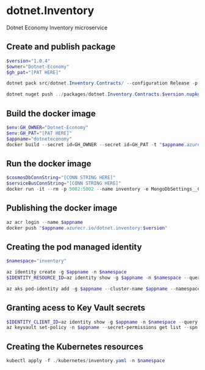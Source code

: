 # dotnet.Inventory

Dotnet Economy Inventory microservice

## Create and publish package

```powershell
$version="1.0.4"
$owner="Dotnet-Economy"
$gh_pat="[PAT HERE]"

dotnet pack src/dotnet.Inventory.Contracts/ --configuration Release -p:PackageVersion=$version -p:RepositoryUrl=https://github.com/$owner/dotnet.Inventory -o ../packages

dotnet nuget push ../packages/dotnet.Inventory.Contracts.$version.nupkg --api-key $gh_pat --source "github"
```

## Build the docker image

```powershell
$env:GH_OWNER="Dotnet-Economy"
$env:GH_PAT="[PAT HERE]"
$appname="dotneteconomy"
docker build --secret id=GH_OWNER --secret id=GH_PAT -t "$appname.azurecr.io/dotnet.inventory:$version" .
```

## Run the docker image

```powershell
$cosmosDbConnString="[CONN STRING HERE]"
$serviceBusConnString="[CONN STRING HERE]"
docker run -it --rm -p 5002:5002 --name inventory -e MongoDbSettings__ConnectionString=$cosmosDbConnString -e ServiceBusSettings__ConnectionString=$serviceBusConnString -e ServiceSettings__MessageBroker="SERVICEBUS" dotnet.inventory:$version
```

## Publishing the docker image

```powershell
az acr login --name $appname
docker push "$appname.azurecr.io/dotnet.inventory:$version"
```

## Creating the pod managed identity

```powershell
$namespace="inventory"

az identity create -g $appname -n $namespace
$IDENTITY_RESOURCE_ID=az identity show -g $appname -n $namespace --query id -otsv

az aks pod-identity add -g $appname --cluster-name $appname --namespace $namespace -n $namespace --identity-resource-id $IDENTITY_RESOURCE_ID
```

## Granting acess to Key Vault secrets

```powershell
$IDENTITY_CLIENT_ID=az identity show -g $appname -n $namespace --query clientId -otsv
az keyvault set-policy -n $appname --secret-permissions get list --spn $IDENTITY_CLIENT_ID
```

## Creating the Kubernetes resources

```powershell
kubectl apply -f ./kubernetes/inventory.yaml -n $namespace
```
